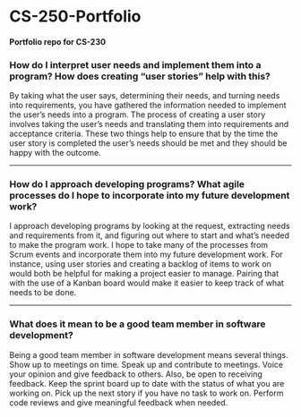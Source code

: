 # CS-250-Portfolio
#### Portfolio repo for CS-230

### How do I interpret user needs and implement them into a program? How does creating “user stories” help with this?

By taking what the user says, determining their needs, and turning needs into requirements, you have gathered the information needed to implement the user’s needs into a program. The process of creating a user story involves taking the user’s needs and translating them into requirements and acceptance criteria. These two things help to ensure that by the time the user story is completed the user’s needs should be met and they should be happy with the outcome.

---

### How do I approach developing programs? What agile processes do I hope to incorporate into my future development work?

I approach developing programs by looking at the request, extracting needs and requirements from it, and figuring out where to start and what’s needed to make the program work. I hope to take many of the processes from Scrum events and incorporate them into my future development work. For instance, using user stories and creating a backlog of items to work on would both be helpful for making a project easier to manage. Pairing that with the use of a Kanban board would make it easier to keep track of what needs to be done.

---

### What does it mean to be a good team member in software development?

Being a good team member in software development means several things. Show up to meetings on time. Speak up and contribute to meetings. Voice your opinion and give feedback to others. Also, be open to receiving feedback. Keep the sprint board up to date with the status of what you are working on. Pick up the next story if you have no task to work on. Perform code reviews and give meaningful feedback when needed.
